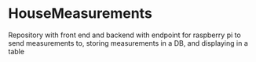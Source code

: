 # HouseMeasurements
Repository with front end and backend with endpoint for raspberry pi to send measurements to, storing measurements in a DB, and displaying in a table
